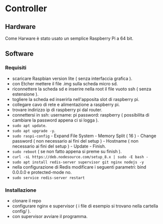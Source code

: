 # Controller

## Hardware

Come Harware è stato usato un semplice Raspberry Pi a 64 bit.

## Software

### Requisiti

- scaricare Raspbian version lite ( senza interfaccia grafica ).
- con Etcher mettere il file .img sulla scheda micro sd.
- riconnettere la scheda sd e inserire nella root il file vuoto ssh ( senza estensione ).
- togliere la scheda ed inserirla nell'apposita slot di raspberry pi.
- collegare cavo di rete e alimentazione a raspberry pi.
- trovare indirizzo ip di raspberry pi dal router.
- connettersi in ssh: username: pi password: raspberry ( possibilita di cambiare la password appena ci si logga ).
- ```sudo apt update```.
- ```sudo apt upgrade -y```.
- ```sudo raspi-config``` - Expand File System
                    - Memory Split ( 16 )
                    - Change password ( non necessario ai fini del setup )
                    - Hostname ( non necessario ai fini del setup )
                    - Update
                    - Finish.
- ```sudo reboot``` ( se non fatto appena si preme su finish ).
- ```curl -sL https://deb.nodesource.com/setup_8.x | sudo -E bash -```
- ```sudo apt install redis-server supervisor git nginx nodejs -y```
- nella configurazione di Redis modificare i seguenti parametri: bind 0.0.0.0 e protected-mode no.
- ```sudo service redis-server restart```

### Installazione

- clonare il repo
- configurare nginx e supervisor ( i file di esempio si trovano nella cartella config/ ).
- con supervisor avviare il programma.